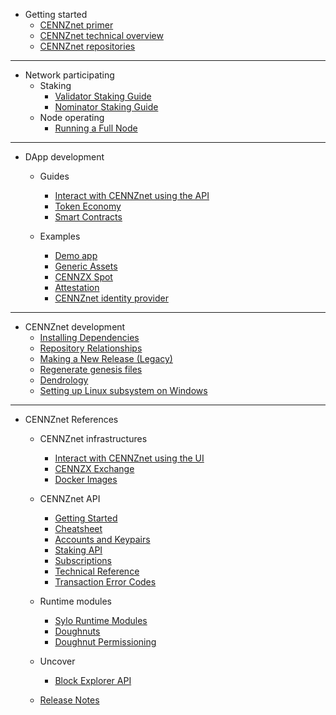 - Getting started
    - [CENNZnet primer](Getting-started/CENNZnet-primer)
    - [CENNZnet technical overview](Getting-started/CENNZnet-technical-overview)
    - [CENNZnet repositories](Getting-started/CENNZnet-repos)
---
- Network participating
    - Staking
        - [Validator Staking Guide](Guides/Node-operators/Validator-Guide)
        - [Nominator Staking Guide](Guides/Node-operators/Nominator-Staking-Guide)
    - Node operating
        - [Running a Full Node](Guides/Node-operators/Running-a-Full-Node)
---
- DApp development
    - Guides
        - [Interact with CENNZnet using the API](Guides/Dapp-development/Interact-with-CENNZnet--using-the-API)
        - [Token Economy](Guides/Dapp-development/Token-Economy)
        - [Smart Contracts](Guides/Dapp-development/Using-Smart-Contracts-on-CENNZnet)

    - Examples
        - [Demo app](Examples/Example-demo-app)
        - [Generic Assets](Examples/API-examples-Generic-Assets)
        - [CENNZX Spot](Examples/API-examples-CENNZX-Spot)
        - [Attestation](Examples/API-examples-Attestation)
        - [CENNZnet identity provider](https://github.com/cennznet/cennznet-identity-provider)
---
- CENNZnet development
    - [Installing Dependencies](Guides/CENNZnet-development/Installing-Dependencies)
    - [Repository Relationships](Guides/CENNZnet-development/Repository-Relationships)
    - [Making a New Release (Legacy)](Guides/CENNZnet-development/Making-a-New-Release)
    - [Regenerate genesis files](Guides/CENNZnet-development/Regenerating-genesis-files-on-Release)
    - [Dendrology](Guides/CENNZnet-development/Dendrology)
    - [Setting up Linux subsystem on Windows](Guides/CENNZnet-development/Set-up-Linux-Sub-system-for-Windows)

---
- CENNZnet References
    - CENNZnet infrastructures
        - [Interact with CENNZnet using the UI](Guides/CENNZnet-infrastructures/Exploring-the-CENNZnet-UI)
        - [CENNZX Exchange](Guides/CENNZnet-infrastructures/CENNZX-Exchange)
        - [Docker Images](https://hub.docker.com/r/cennznet/cennznet/tags)

    - CENNZnet API
        - [Getting Started](References/CENNZnet-API/Getting-Started)
        - [Cheatsheet](References/CENNZnet-API/Cheatsheet)
        - [Accounts and Keypairs](References/CENNZnet-API/Accounts-and-Keypairs)
        - [Staking API](References/CENNZnet-API/Staking)
        - [Subscriptions](References/CENNZnet-API/Subscriptions)
        - [Technical Reference](References/CENNZnet-API/Technical-Reference)
        - [Transaction Error Codes](References/CENNZnet-API/Transaction-Error-Codes)
    - Runtime modules
        - [Sylo Runtime Modules](References/Runtime-modules/Sylo-Runtime-Modules)
        - [Doughnuts](References/Runtime-modules/Doughnut)
        - [Doughnut Permissioning](References/Runtime-modules/Doughnut-Permissioning)
    - Uncover
        - [Block Explorer API](References/Uncover/UncoverAPI)
    - [Release Notes](References/Release-Notes)
